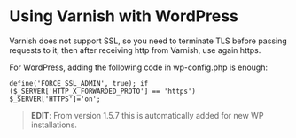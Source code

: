 # Using Varnish with WordPress

Varnish does not support SSL, so you need to terminate TLS before passing requests to it, then after receiving http from Varnish, use again https.

For WordPress, adding the following code in wp-config.php is enough:

```
define('FORCE_SSL_ADMIN', true); if ($_SERVER['HTTP_X_FORWARDED_PROTO'] == 'https') $_SERVER['HTTPS']='on';
```


> **EDIT**: From version 1.5.7 this is automatically added for new WP installations.
